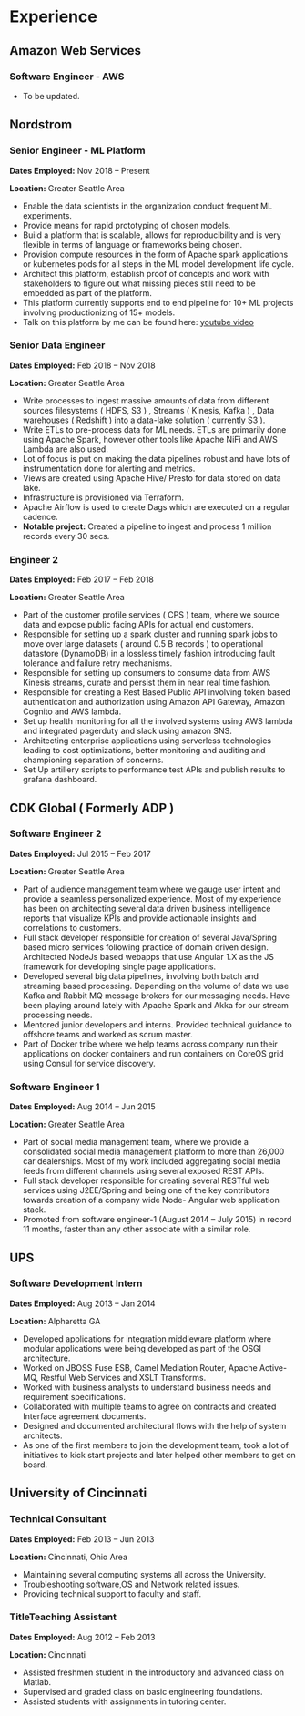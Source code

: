 # Experience

## Amazon Web Services

### Software Engineer - AWS 

* To be updated. 

## Nordstrom
### Senior Engineer - ML Platform

**Dates Employed:** Nov 2018 – Present

**Location:** Greater Seattle Area

* Enable the data scientists in the organization conduct frequent ML experiments.
* Provide means for rapid prototyping of chosen models.
* Build a platform that is scalable, allows for reproducibility and is very flexible in terms of
language or frameworks being chosen.
* Provision compute resources in the form of Apache spark applications or kubernetes pods
for all steps in the ML model development life cycle.
* Architect this platform, establish proof of concepts and work with stakeholders to figure out what
missing pieces still need to be embedded as part of the platform.
* This platform currently supports end to end pipeline for 10+ ML projects involving
productionizing of 15+ models.
* Talk on this platform by me can be found here: [youtube video](https://www.youtube.com/watch?v=F8C58OZW3-M)

### Senior Data Engineer

**Dates Employed:** Feb 2018 – Nov 2018

**Location:** Greater Seattle Area

* Write processes to ingest massive amounts of data from different sources filesystems ( HDFS,
S3 ) , Streams ( Kinesis, Kafka ) , Data warehouses ( Redshift ) into a data-lake solution (
currently S3 ).
* Write ETLs to pre-process data for ML needs. ETLs are primarily done using Apache Spark,
however other tools like Apache NiFi and AWS Lambda are also used.
* Lot of focus is put on making the data pipelines robust and have lots of instrumentation done
for alerting and metrics.
* Views are created using Apache Hive/ Presto for data stored on data lake.
* Infrastructure is provisioned via Terraform.
* Apache Airflow is used to create Dags which are executed on a regular cadence.
* **Notable project:** Created a pipeline to ingest and process 1 million records every 30 secs.

### Engineer 2

**Dates Employed:** Feb 2017 – Feb 2018

**Location:** Greater Seattle Area

* Part of the customer profile services ( CPS ) team, where we source data and expose public
facing APIs for actual end customers.
* Responsible for setting up a spark cluster and running spark jobs to move over large datasets
( around 0.5 B records ) to operational datastore (DynamoDB) in a lossless timely fashion
introducing fault tolerance and failure retry mechanisms.
* Responsible for setting up consumers to consume data from AWS Kinesis streams, curate
and persist them in near real time fashion.
* Responsible for creating a Rest Based Public API involving token based authentication and
authorization using Amazon API Gateway, Amazon Cognito and AWS lambda.
* Set up health monitoring for all the involved systems using AWS lambda and integrated
pagerduty and slack using amazon SNS.
* Architecting enterprise applications using serverless technologies leading to cost
optimizations, better monitoring and auditing and championing separation of concerns.
* Set Up artillery scripts to performance test APIs and publish results to grafana dashboard.

## CDK Global ( Formerly ADP )

### Software Engineer 2

**Dates Employed:** Jul 2015 – Feb 2017

**Location:** Greater Seattle Area

* Part of audience management team where we gauge user intent and provide a seamless
personalized experience. Most of my experience has been on architecting several data driven
business intelligence reports that visualize KPIs and provide actionable insights and
correlations to customers.
* Full stack developer responsible for creation of several Java/Spring based micro services
following practice of domain driven design. Architected NodeJs based webapps that use
Angular 1.X as the JS framework for developing single page applications.
* Developed several big data pipelines, involving both batch and streaming based processing.
Depending on the volume of data we use Kafka and Rabbit MQ message brokers for our
messaging needs. Have been playing around lately with Apache Spark and Akka for our
stream processing needs.
* Mentored junior developers and interns. Provided technical guidance to offshore teams and
worked as scrum master.
* Part of Docker tribe where we help teams across company run their applications on docker
containers and run containers on CoreOS grid using Consul for service discovery.

### Software Engineer 1

**Dates Employed:** Aug 2014 – Jun 2015

**Location:** Greater Seattle Area

* Part of social media management team, where we provide a consolidated social media
management platform to more than 26,000 car dealerships. Most of my work included
aggregating social media feeds from different channels using several exposed REST APIs.
* Full stack developer responsible for creating several RESTful web services using
J2EE/Spring and being one of the key contributors towards creation of a company wide
Node- Angular web application stack.
* Promoted from software engineer-1 (August 2014 – July 2015) in record 11 months, faster
than any other associate with a similar role.

## UPS

### Software Development Intern

**Dates Employed:** Aug 2013 – Jan 2014

**Location:** Alpharetta GA

* Developed applications for integration middleware platform where modular applications
were being developed as part of the OSGI architecture.
* Worked on JBOSS Fuse ESB, Camel Mediation Router, Apache Active-MQ, Restful Web
Services and XSLT Transforms.
* Worked with business analysts to understand business needs and requirement specifications.
* Collaborated with multiple teams to agree on contracts and created Interface agreement
documents.
* Designed and documented architectural flows with the help of system architects.
* As one of the first members to join the development team, took a lot of initiatives to kick
start projects and later helped other members to get on board.

## University of Cincinnati

### Technical Consultant

**Dates Employed:** Feb 2013 – Jun 2013

**Location:** Cincinnati, Ohio Area

* Maintaining several computing systems all across the University.
* Troubleshooting software,OS and Network related issues.
* Providing technical support to faculty and staff.

### TitleTeaching Assistant

**Dates Employed:** Aug 2012 – Feb 2013

**Location:** Cincinnati

* Assisted freshmen student in the introductory and advanced class on Matlab.
* Supervised and graded class on basic engineering foundations.
* Assisted students with assignments in tutoring center.
